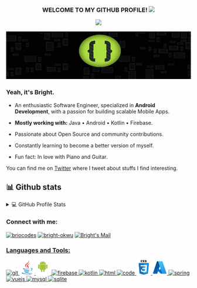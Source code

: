 <h3 align="center">
  WELCOME TO MY GITHUB PROFILE!
<img src="https://media.giphy.com/media/hvRJCLFzcasrR4ia7z/giphy.gif" width="28">
</h3>

<p align="center">
  <a href="https://github.com/briocodes"><img src="https://readme-typing-svg.herokuapp.com/?lines=SOFTWARE%20ENGINEER;ANDROID%20DEVELOPER;FULLSTACK%20JAVA%20DEVELOPER;OPEN%20SOURCE%20ENTHUSIAST;ALWAYS%20LEARNING%20NEW%20THINGS&font=sans-serif&color=689F38&center=true&width=400&height=50&vCenter=true&size=22"></a>
</p>

<p align = "center">
  <img src="https://github.com/briocodes/briocodes/blob/master/briodroid.png?raw=true" height="130" width="100%"/>
</p>

### Yeah, it's Bright.

* An enthusiastic Software Engineer, specialized in **Android Development**, with a passion for building scalable Mobile Apps.

* **Mostly working with:** Java • Android • Kotlin • Firebase.
* Passionate about Open Source and community contributions.
* Constantly learning to become a better version of myself.
* Fun fact: In love with Piano and Guitar.

You can find me on [Twitter](https://twitter.com/briocodes) where I tweet about stuffs I find interesting.
<!--
**briocodes/briocodes** is a ✨ _special_ ✨ repository because its `README.md` (this file) appears on your GitHub profile.
Here are some ideas to get you started:
<hr>

- 🔭 I’m currently working on...
- 🌱 I’m currently learning ...
- 👯 I’m looking to collaborate on...
- 🤔 I’m looking for help with ...
- 💬 Ask me about ...
- 📫 How to reach me: ...
- 😄 Pronouns: ... 
- ⚡ Fun fact: ...
-->

## 📊 Github stats

<!-- https://github.com/anuraghazra/github-readme-stats -->
<details> 
  <summary>💻 GitHub Profile Stats</summary>
  <br/>
    <a href="https://github.com/anuraghazra/github-readme-stats"><img alt="Bright Okwu's Github Stats" src="https://denvercoder1-github-readme-stats.vercel.app/api/?username=briocodes&show_icons=true&count_private=true&theme=gotham&hide_border=false&include_all_commits=true" height="192px"/></a>
  <a href="https://github.com/anuraghazra/github-readme-stats"><img alt="Bright Okwu's Top Languages" src="https://github-readme-stats.vercel.app/api/top-langs/?username=briocodes&langs_count=8&layout=compact&theme=gotham&hide_border=false&hide=Jupyter%20Notebook" height="192px"/></a>
  <br/>
  <b>Note:</b> Top languages is only a metric of the languages my public code consists of and doesn't reflect experience or skill level.
</details>


<h3 align="left">Connect with me:</h3>
<p align="left">
<a href="https://twitter.com/briocodes" target="blank"><img align="center" src="https://raw.githubusercontent.com/rahuldkjain/github-profile-readme-generator/master/src/images/icons/Social/twitter.svg" alt="briocodes" height="30" width="40" /></a>
<a href="https://linkedin.com" target="blank"><img align="center" src="https://raw.githubusercontent.com/rahuldkjain/github-profile-readme-generator/master/src/images/icons/Social/linked-in-alt.svg" alt="bright-okwu" height="30" width="40" /></a>
<a href= mailto: briocodes@gmail.com><img align="center" alt="Bright's Mail" width="40px" src="https://img.icons8.com/color/2x/gmail-login.png" />
</p>

<h3 align="left">Languages and Tools:</h3>
<p align="left"> <a href="https://git-scm.com/" target="_blank"> <img src="https://www.vectorlogo.zone/logos/git-scm/git-scm-icon.svg" alt="git" width="40" height="40"/> </a> <a href="https://www.java.com" target="_blank"> <img src="https://raw.githubusercontent.com/devicons/devicon/master/icons/java/java-original.svg" alt="java" width="40" height="40"/> </a> <a href="https://developer.android.com" target="_blank"> <img src="https://raw.githubusercontent.com/devicons/devicon/master/icons/android/android-original-wordmark.svg" alt="android" width="40" height="40"/> </a> <a href="https://firebase.google.com/" target="_blank"> <img src="https://www.vectorlogo.zone/logos/firebase/firebase-icon.svg" alt="firebase" width="40" height="40"/> <a href="https://kotlinlang.org" target="_blank"> <img src="https://www.vectorlogo.zone/logos/kotlinlang/kotlinlang-icon.svg" alt="kotlin" width="40" height="40"/> </a> 
</a> <a href="https://www.w3schools.com/html/" target="_blank"> <img src="https://www.vectorlogo.zone/logos/w3_html5/w3_html5-icon.svg" alt="html" width="40" height="40"/> </a>
<a href="https://code.visualstudio.com/" target="_blank"> <img src="https://www.vectorlogo.zone/logos/visualstudio_code/visualstudio_code-icon.svg" alt="code" width="40" height="40"/> </a>
</a> <a href="https://www.w3schools.com/css/" target="_blank"> <img src="https://raw.githubusercontent.com/github/explore/80688e429a7d4ef2fca1e82350fe8e3517d3494d/topics/css/css.png" alt="css" width="40" height="40"/> </a>
</a> <a href="https://azure.microsoft.com/en-us/" target="_blank"> <img src="https://raw.githubusercontent.com/github/explore/eaef8552d8b082ffafe2bfc8a5023d47da904aac/topics/azure/azure.png" alt="azure" width="40" height="40"/> </a>
</a> <a href="https://spring.io/" target="_blank"> <img src="https://www.vectorlogo.zone/logos/springio/springio-icon.svg" alt="spring" width="40" height="40"/> </a>
</a> <a href="https://vuejs.org/" target="_blank"> <img src="https://www.vectorlogo.zone/logos/vuejs/vuejs-icon.svg" alt="vuejs" width="40" height="40"/> </a>
<a href="https://www.w3schools.com/MySQL/default.asp" target="_blank"> <img src="https://www.vectorlogo.zone/logos/mysql/mysql-icon.svg" alt="mysql" width="40" height="40"/> </a>
<a href="https://www.sqlite.org/index.html" target="_blank"> <img src="https://www.vectorlogo.zone/logos/sqlite/sqlite-icon.svg" alt="sqlite" width="40" height="40"/> </a>
</p>
